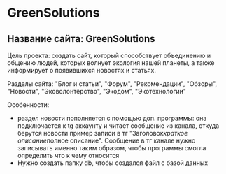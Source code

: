 # GreenSolutions

## Название сайта: GreenSolutions

Цель проекта: создать сайт, который способствует объединению и общению людей, которых волнует экология нашей планеты,
а также информирует о появившихся новостях и статьях.

Разделы сайта: "Блог и статьи", "Форум", "Рекомендации", "Обзоры", "Новости", "Эковолонтёрство", "Экодом", "Экотехнологии"

Особенности: 
+ раздел новости пополняется с помощью доп. программы: она подключается к tg аккаунту и читает
сообщение из канала, откуда берутся новости пример записи в тг "Заголовок*краткое описание*полное описание".
Сообщение в тг канале нужно записывать именно таким образом, чтобы программы смогла определить что к чему относится
+ Нужно создать папку db, чтобы создался файл с базой данных
